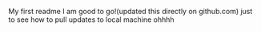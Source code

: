 My first readme
I am good to go!(updated this directly on github.com) just to see how to pull updates to local machine
ohhhh

